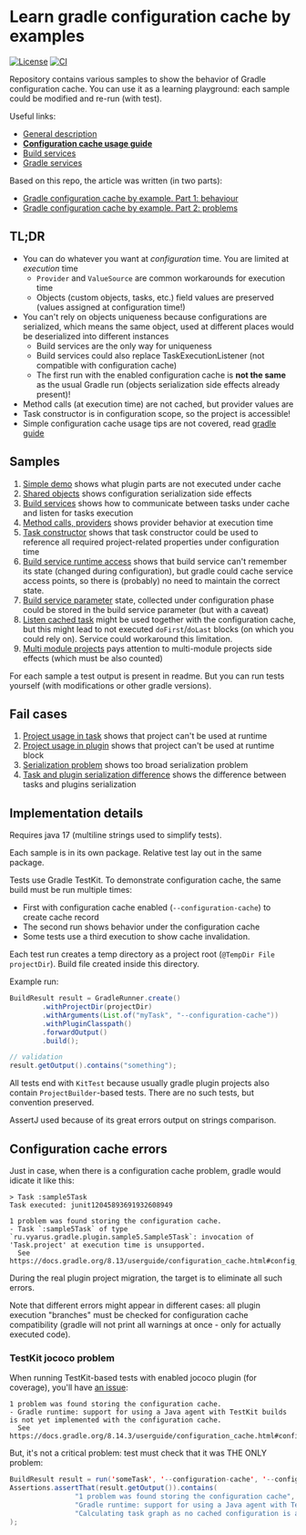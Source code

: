 # Learn gradle configuration cache by examples
[![License](https://img.shields.io/badge/license-MIT-blue.svg)](http://www.opensource.org/licenses/MIT)
[![CI](https://github.com/xvik/learn-gradle-configuration-cache/actions/workflows/CI.yml/badge.svg)](https://github.com/xvik/learn-gradle-configuration-cache/actions/workflows/CI.yml)

Repository contains various samples to show the behavior of Gradle configuration cache.
You can use it as a learning playground: each sample could be modified and re-run (with test). 

Useful links:

* [General description](https://docs.gradle.org/current/userguide/configuration_cache.html)
* [**Configuration cache usage guide**](https://docs.gradle.org/current/userguide/configuration_cache_requirements.html) 
* [Build services](https://docs.gradle.org/current/userguide/build_services.html)
* [Gradle services](https://docs.gradle.org/current/userguide/service_injection.html#service_injection)


Based on this repo, the article was written (in two parts):

* [Gradle configuration cache by example. Part 1: behaviour](https://blog.vyarus.ru/gradle-configuration-cache-by-example-part-1-behavior)
* [Gradle configuration cache by example. Part 2: problems](https://blog.vyarus.ru/gradle-configuration-cache-by-example-part-2-problems)

## TL;DR

* You can do whatever you want at *configuration* time. You are limited at *execution* time
    - `Provider` and `ValueSource` are common workarounds for execution time
    - Objects (custom objects, tasks, etc.) field values are preserved (values assigned at configuration time!) 
* You can't rely on objects uniqueness because configurations are serialized, which means the same object,
used at different places would be deserialized into different instances
    - Build services are the only way for uniqueness
    - Build services could also replace TaskExecutionListener (not compatible with configuration cache)
    - The first run with the enabled configuration cache is **not the same** as the usual Gradle run (objects
      serialization side effects already present)!
* Method calls (at execution time) are not cached, but provider values are
* Task constructor is in configuration scope, so the project is accessible!
* Simple configuration cache usage tips are not covered, read [gradle guide](https://docs.gradle.org/current/userguide/configuration_cache_requirements.html)

## Samples

1. [Simple demo](src/main/java/ru/vyarus/gradle/plugin/sample1/) shows what plugin parts are not executed under cache
2. [Shared objects](src/main/java/ru/vyarus/gradle/plugin/sample2/) shows configuration serialization side effects
3. [Build services](src/main/java/ru/vyarus/gradle/plugin/sample3/) shows how to communicate between tasks under cache and listen for tasks execution
4. [Method calls, providers](src/main/java/ru/vyarus/gradle/plugin/sample4/) shows provider behavior at execution time 
5. [Task constructor](src/main/java/ru/vyarus/gradle/plugin/sample5/) shows that task constructor could be used to reference all required 
project-related properties under configuration time 
6. [Build service runtime access](src/main/java/ru/vyarus/gradle/plugin/sample6/) shows that build service
can't remember its state (changed during configuration), but gradle could cache service access
points, so there is (probably) no need to maintain the correct state.
7. [Build service parameter](src/main/java/ru/vyarus/gradle/plugin/sample7/) state, collected under configuration phase
could be stored in the build service parameter (but with a caveat)
8. [Listen cached task](src/main/java/ru/vyarus/gradle/plugin/sample8/) might be used together with the configuration cache,
but this might lead to not executed `doFirst`/`doLast` blocks (on which you could rely on). Service could workaround this
limitation.
9. [Multi module projects](src/main/java/ru/vyarus/gradle/plugin/sample9/) pays attention to multi-module
projects side effects (which must be also counted)

For each sample a test output is present in readme. But you can run tests yourself 
(with modifications or other gradle versions).

## Fail cases

1. [Project usage in task](src/main/java/ru/vyarus/gradle/plugin/fails/fail1/) shows that project can't be used at runtime
2. [Project usage in plugin](src/main/java/ru/vyarus/gradle/plugin/fails/fail2/) shows that project can't be used at runtime block
3. [Serialization problem](src/main/java/ru/vyarus/gradle/plugin/fails/fail3/) shows too broad serialization problem
4. [Task and plugin serialization difference](src/main/java/ru/vyarus/gradle/plugin/fails/fail4/) shows the difference between tasks and plugins serialization

## Implementation details

Requires java 17 (multiline strings used to simplify tests).

Each sample is in its own package. Relative test lay out in the same package.

Tests use Gradle TestKit. To demonstrate configuration cache, the same build must be run 
multiple times:

* First with configuration cache enabled (`--configuration-cache`) to create cache record
* The second run shows behavior under the configuration cache
* Some tests use a third execution to show cache invalidation.

Each test run creates a temp directory as a project root (`@TempDir File projectDir`).
Build file created inside this directory.

Example run:

```java
BuildResult result = GradleRunner.create()
        .withProjectDir(projectDir)
        .withArguments(List.of("myTask", "--configuration-cache"))
        .withPluginClasspath()
        .forwardOutput()
        .build();

// validation
result.getOutput().contains("something");
```

All tests end with `KitTest` because usually gradle plugin projects also contain `ProjectBuilder`-based
tests. There are no such tests, but convention preserved.

AssertJ used because of its great errors output on strings comparison.

## Configuration cache errors

Just in case, when there is a configuration cache problem, gradle would idicate it like this:

```
> Task :sample5Task
Task executed: junit12045893691932608949

1 problem was found storing the configuration cache.
- Task `:sample5Task` of type `ru.vyarus.gradle.plugin.sample5.Sample5Task`: invocation of 'Task.project' at execution time is unsupported.
  See https://docs.gradle.org/8.13/userguide/configuration_cache.html#config_cache:requirements:use_project_during_execution

```

During the real plugin project migration, the target is to eliminate all such errors.

Note that different errors might appear in different cases: all plugin execution "branches" must be checked for 
configuration cache compatibility (gradle will not print all warnings at once - only for actually executed code).

### TestKit jococo problem

When running TestKit-based tests with enabled jococo plugin (for coverage), you'll have [an issue](https://docs.gradle.org/8.14.3/userguide/configuration_cache.html#config_cache:not_yet_implemented:testkit_build_with_java_agent):

```
1 problem was found storing the configuration cache.
- Gradle runtime: support for using a Java agent with TestKit builds is not yet implemented with the configuration cache.
  See https://docs.gradle.org/8.14.3/userguide/configuration_cache.html#config_cache:not_yet_implemented:testkit_build_with_java_agent
```

But, it's not a critical problem: test must check that it was THE ONLY problem:

```java
BuildResult result = run('someTask', '--configuration-cache', '--configuration-cache-problems=warn');
Assertions.assertThat(result.getOutput()).contains(
                "1 problem was found storing the configuration cache",
                "Gradle runtime: support for using a Java agent with TestKit",
                "Calculating task graph as no cached configuration is available for tasks:"
);
```
